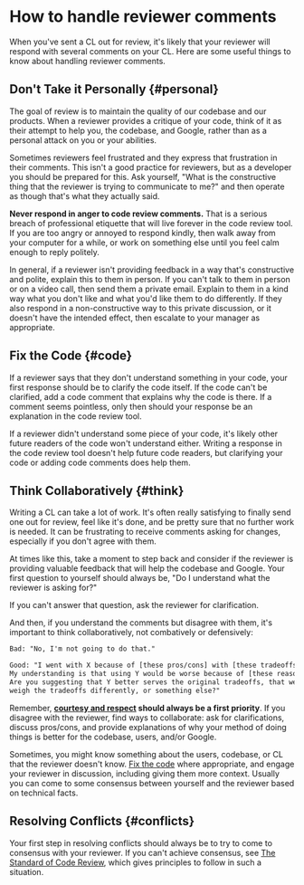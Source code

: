# How to handle reviewer comments

When you've sent a CL out for review, it's likely that your reviewer will
respond with several comments on your CL. Here are some useful things to know
about handling reviewer comments.

## Don't Take it Personally {#personal}

The goal of review is to maintain the quality of our codebase and our products.
When a reviewer provides a critique of your code, think of it as their attempt
to help you, the codebase, and Google, rather than as a personal attack on you
or your abilities.

Sometimes reviewers feel frustrated and they express that frustration in their
comments. This isn't a good practice for reviewers, but as a developer you
should be prepared for this. Ask yourself, "What is the constructive thing that
the reviewer is trying to communicate to me?" and then operate as though that's
what they actually said.

**Never respond in anger to code review comments.** That is a serious breach of
professional etiquette that will live forever in the code review tool. If you
are too angry or annoyed to respond kindly, then walk away from your computer
for a while, or work on something else until you feel calm enough to reply
politely.

In general, if a reviewer isn't providing feedback in a way that's constructive
and polite, explain this to them in person. If you can't talk to them in person
or on a video call, then send them a private email. Explain to them in a kind
way what you don't like and what you'd like them to do differently. If they also
respond in a non-constructive way to this private discussion, or it doesn't have
the intended effect, then
escalate to your manager as
appropriate.

## Fix the Code {#code}

If a reviewer says that they don't understand something in your code, your first
response should be to clarify the code itself. If the code can't be clarified,
add a code comment that explains why the code is there. If a comment seems
pointless, only then should your response be an explanation in the code review
tool.

If a reviewer didn't understand some piece of your code, it's likely other
future readers of the code won't understand either. Writing a response in the
code review tool doesn't help future code readers, but clarifying your code or
adding code comments does help them.

## Think Collaboratively {#think}

Writing a CL can take a lot of work. It's often really satisfying to finally
send one out for review, feel like it's done, and be pretty sure that no further
work is needed. It can be frustrating to receive comments asking for changes,
especially if you don't agree with them.

At times like this, take a moment to step back and consider if the reviewer is
providing valuable feedback that will help the codebase and Google. Your first
question to yourself should always be, "Do I understand what the reviewer is
asking for?"

If you can't answer that question, ask the reviewer for clarification.

And then, if you understand the comments but disagree with them, it's important
to think collaboratively, not combatively or defensively:

```txt {.bad}
Bad: "No, I'm not going to do that."
```

```txt {.good}
Good: "I went with X because of [these pros/cons] with [these tradeoffs]
My understanding is that using Y would be worse because of [these reasons].
Are you suggesting that Y better serves the original tradeoffs, that we should
weigh the tradeoffs differently, or something else?"
```

Remember,
**[courtesy and respect](https://chromium.googlesource.com/chromium/src/+/master/docs/cr_respect.md)
should always be a first priority**. If you disagree with the reviewer, find
ways to collaborate: ask for clarifications, discuss pros/cons, and provide
explanations of why your method of doing things is better for the codebase,
users, and/or Google.

Sometimes, you might know something about the users, codebase, or CL that the
reviewer doesn't know. [Fix the code](#code) where appropriate, and engage your
reviewer in discussion, including giving them more context. Usually you can come
to some consensus between yourself and the reviewer based on technical facts.

## Resolving Conflicts {#conflicts}

Your first step in resolving conflicts should always be to try to come to
consensus with your reviewer. If you can't achieve consensus, see
[The Standard of Code Review](../reviewer/standard.md), which gives principles
to follow in such a situation.
